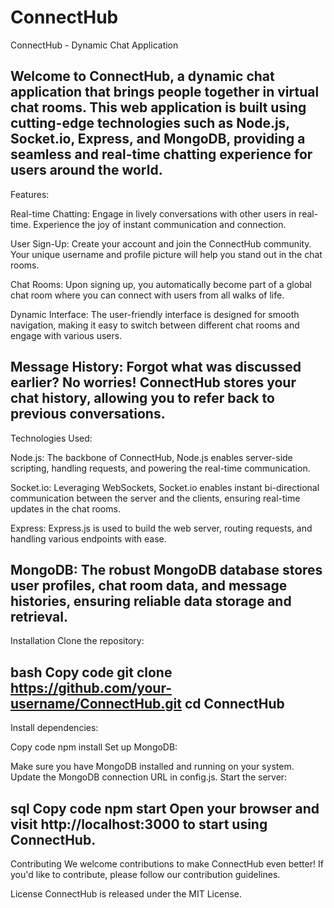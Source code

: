 # ConnectHub
ConnectHub - Dynamic Chat Application

Welcome to ConnectHub, a dynamic chat application that brings people together in virtual chat rooms. This web application is built using cutting-edge technologies such as Node.js, Socket.io, Express, and MongoDB, 
providing a seamless and real-time chatting experience for users around the world.
--------------------------------------------------
Features:

Real-time Chatting: Engage in lively conversations with other users in real-time. Experience the joy of instant communication and connection.

User Sign-Up: Create your account and join the ConnectHub community. Your unique username and profile picture will help you stand out in the chat rooms.

Chat Rooms: Upon signing up, you automatically become part of a global chat room where you can connect with users from all walks of life.

Dynamic Interface: The user-friendly interface is designed for smooth navigation, making it easy to switch between different chat rooms and engage with various users.

Message History: Forgot what was discussed earlier? No worries! ConnectHub stores your chat history, allowing you to refer back to previous conversations.
--------------------------------------------------------
Technologies Used: 

Node.js: The backbone of ConnectHub, Node.js enables server-side scripting, handling requests, and powering the real-time communication.

Socket.io: Leveraging WebSockets, Socket.io enables instant bi-directional communication between the server and the clients, ensuring real-time updates in the chat rooms.

Express: Express.js is used to build the web server, routing requests, and handling various endpoints with ease.

MongoDB: The robust MongoDB database stores user profiles, chat room data, and message histories, ensuring reliable data storage and retrieval.
-------------------------------------------------------------------------------
Installation
Clone the repository:

bash
Copy code
git clone https://github.com/your-username/ConnectHub.git
cd ConnectHub
----------------------------
Install dependencies:

Copy code
npm install
Set up MongoDB:

Make sure you have MongoDB installed and running on your system.
Update the MongoDB connection URL in config.js.
Start the server:

sql
Copy code
npm start
Open your browser and visit http://localhost:3000 to start using ConnectHub.
----------------------------------------------
Contributing
We welcome contributions to make ConnectHub even better! If you'd like to contribute, please follow our contribution guidelines.

License
ConnectHub is released under the MIT License.
